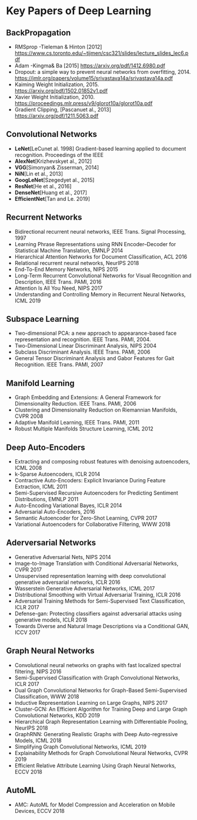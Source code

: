 # Key Papers of Deep Learning 

## BackPropagation 
- RMSprop -Tieleman & Hinton [2012] https://www.cs.toronto.edu/~tijmen/csc321/slides/lecture_slides_lec6.pdf 
- Adam -Kingma& Ba [2015] https://arxiv.org/pdf/1412.6980.pdf 
- Dropout: a simple way to prevent neural networks from overfitting, 2014. https://jmlr.org/papers/volume15/srivastava14a/srivastava14a.pdf 
- Kaiming Weight Initialization, 2015. https://arxiv.org/pdf/1502.01852v1.pdf 
- Xavier Weight Initialization, 2010. https://proceedings.mlr.press/v9/glorot10a/glorot10a.pdf 
- Gradient Clipping, [Pascanuet al., 2013] https://arxiv.org/pdf/1211.5063.pdf 

## Convolutional Networks 
- **LeNet**[LeCunet al. 1998] Gradient-based learning applied to document recognition. Proceedings of the IEEE 
- **AlexNet**[Krizhevskyet al., 2012] 
- **VGG**[Simonyan& Zisserman, 2014] 
- **NiN**[Lin et al., 2013] 
- **GoogLeNet**[Szegedyet al., 2015] 
- **ResNet**[He et al., 2016] 
- **DenseNet**[Huang et al., 2017] 
- **EfficientNet**[Tan and Le. 2019] 

## Recurrent Networks 
- Bidirectional recurrent neural networks, IEEE Trans. Signal Processing, 1997 
- Learning Phrase Representations using RNN Encoder–Decoder for Statistical Machine Translation, EMNLP 2014 
- Hierarchical Attention Networks for Document Classification, ACL 2016 
- Relational recurrent neural networks, NeurIPS 2018 
- End-To-End Memory Networks, NIPS 2015 
- Long-Term Recurrent Convolutional Networks for Visual Recognition and Description, IEEE Trans. PAMI, 2016 
- Attention Is All You Need, NIPS 2017 
- Understanding and Controlling Memory in Recurrent Neural Networks, ICML 2019 

## Subspace Learning 
- Two-dimensional PCA: a new approach to appearance-based face representation and recognition. IEEE Trans. PAMI, 2004. 
- Two-Dimensional Linear Discriminant Analysis, NIPS 2004 
- Subclass Discriminant Analysis. IEEE Trans. PAMI, 2006 
- General Tensor Discriminant Analysis and Gabor Features for Gait Recognition. IEEE Trans. PAMI, 2007 

## Manifold Learning 
- Graph Embedding and Extensions: A General Framework for Dimensionality Reduction. IEEE Trans. PAMI, 2006 
- Clustering and Dimensionality Reduction on Riemannian Manifolds, CVPR 2008 
- Adaptive Manifold Learning, IEEE Trans. PAMI, 2011 
- Robust Multiple Manifolds Structure Learning, ICML 2012 

## Deep Auto-Encoders 
- Extracting and composing robust features with denoising autoencoders, ICML 2008 
- k-Sparse Autoencoders, ICLR 2014 
- Contractive Auto-Encoders: Explicit Invariance During Feature Extraction, ICML 2011 
- Semi-Supervised Recursive Autoencoders for Predicting Sentiment Distributions, EMNLP 2011 
- Auto-Encoding Variational Bayes, ICLR 2014 
- Adversarial Auto-Encoders, 2016 
- Semantic Autoencoder for Zero-Shot Learning, CVPR 2017 
- Variational Autoencoders for Collaborative Filtering, WWW 2018 

## Aderversarial Networks 
- Generative Adversarial Nets, NIPS 2014 
- Image-to-Image Translation with Conditional Adversarial Networks, CVPR 2017 
- Unsupervised representation learning with deep convolutional generative adversarial networks, ICLR 2016 
- Wasserstein Generative Adversarial Networks, ICML 2017 
- Distributional Smoothing with Virtual Adversarial Training, ICLR 2016 
- Adversarial Training Methods for Semi-Supervised Text Classification, ICLR 2017 
- Defense-gan: Protecting classifiers against adversarial attacks using generative models, ICLR 2018 
- Towards Diverse and Natural Image Descriptions via a Conditional GAN, ICCV 2017 

## Graph Neural Networks
- Convolutional neural networks on graphs with fast localized spectral filtering, NIPS 2016 
- Semi-Supervised Classification with Graph Convolutional Networks, ICLR 2017 
- Dual Graph Convolutional Networks for Graph-Based Semi-Supervised Classification, WWW 2018 
- Inductive Representation Learning on Large Graphs, NIPS 2017 
- Cluster-GCN: An Efficient Algorithm for Training Deep and Large Graph Convolutional Networks, KDD 2019 
- Hierarchical Graph Representation Learning with Differentiable Pooling, NeurIPS 2018 
- GraphRNN: Generating Realistic Graphs with Deep Auto-regressive Models, ICML 2018 
- Simplifying Graph Convolutional Networks, ICML 2019 
- Explainability Methods for Graph Convolutional Neural Networks, CVPR 2019 
- Efficient Relative Attribute Learning Using Graph Neural Networks, ECCV 2018 

## AutoML 
- AMC: AutoML for Model Compression and Acceleration on Mobile Devices, ECCV 2018 


















